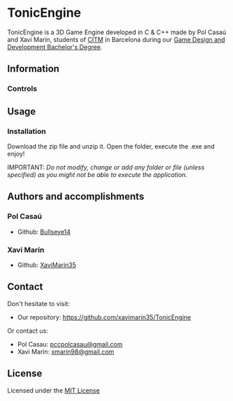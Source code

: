 # TonicEngine

TonicEngine is a 3D Game Engine developed in C & C++ made by Pol Casaú and Xavi Marín, students of [CITM](https://www.citm.upc.edu/) in Barcelona during our [Game Design and Development Bachelor's Degree](https://www.citm.upc.edu/cat/estudis/graus-videojocs/).

## Information

### Controls

## Usage

### Installation

Download the zip file and unzip it. Open the folder, execute the .exe and enjoy!

IMPORTANT: *Do not modify, change or add any folder or file (unless specified) as you might not be able to execute the application.*

## Authors and accomplishments

### Pol Casaú

- Github: [Bullseye14](https://github.com/Bullseye14)
	
### Xavi Marín

- Github: [XaviMarin35](https://github.com/xavimarin35)

## Contact

 Don't hesitate to visit:
 - Our repository: https://github.com/xavimarin35/TonicEngine 
 
 Or contact us:
 - Pol Casau: pccpolcasau@gmail.com
 - Xavi Marín: xmarin98@gmail.com
 
  
## License

Licensed under the [MIT License](https://github.com/xavimarin35/TonicEngine/blob/master/LICENSE)
